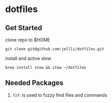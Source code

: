 # dotfiles

## Get Started
clone repo to $HOME

`git clone git@github.com:jellli/dotfiles.git`

install and active stow

`brew install stow && stow ~/dotfiles`

## Needed Packages

1. `fzf`: is used to fuzzy find files and commands




